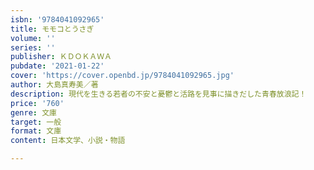```yaml
---
isbn: '9784041092965'
title: モモコとうさぎ
volume: ''
series: ''
publisher: ＫＤＯＫＡＷＡ
pubdate: '2021-01-22'
cover: 'https://cover.openbd.jp/9784041092965.jpg'
author: 大島真寿美／著
description: 現代を生きる若者の不安と憂鬱と活路を見事に描きだした青春放浪記！
price: '760'
genre: 文庫
target: 一般
format: 文庫
content: 日本文学、小説・物語

---
```

